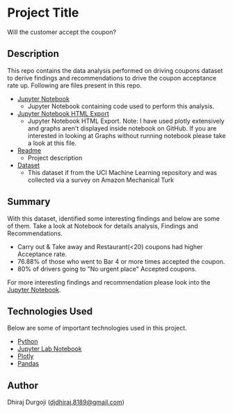 # Project Title
Will the customer accept the coupon?

## Description
This repo contains the data analysis performed on driving coupons dataset to derive findings and recommendations to drive the coupon acceptance rate up.
Following are files present in this repo.
* [Jupyter Notebook](https://github.com/ddurgoji/customer-coupon-accept/blob/main/customer_acceptance.ipynb)
    * Jupyter Notebook containing code used to perform this analysis.
* [Jupyter Notebook HTML Export](https://github.com/ddurgoji/driver-coupon-recommendation/blob/main/coupon-recommendation.html)
    * Jupyter Notebook HTML Export. Note: I have used plotly extensively and graphs aren't displayed inside notebook on GitHub. If you are interested in looking at Graphs without running notebook please take a look at this file.
* [Readme](https://github.com/ddurgoji/customer-coupon-accept/blob/main/README.md)
    * Project description
* [Dataset](https://github.com/ddurgoji/customer-coupon-accept/blob/main/data/coupons.csv)
    * This dataset if from the UCI Machine Learning repository and was collected via a survey on Amazon Mechanical Turk

## Summary
With this dataset, identified some interesting findings and below are some of them. Take a look at Notebook for details analysis, Findings and Recommendations.
* Carry out & Take away and Restaurant(<20) coupons had higher Acceptance rate.
* 76.88% of those who went to Bar 4 or more times accepted the coupon.
* 80% of drivers going to "No urgent place" Accepted coupons.

For more interesting findings and recommendation please look into the [Jupyter Notebook](https://github.com/ddurgoji/customer-coupon-accept/blob/main/customer_acceptance.ipynb).

## Technologies Used
Below are some of important technologies used in this project.
* [Python](https://www.python.org)
* [Jupyter Lab Notebook](https://jupyter.org)
* [Plotly](https://plotly.com)
* [Pandas](http://pandas.pydata.org)


## Author
Dhiraj Durgoji (djdhiraj.8189@gmail.com)
